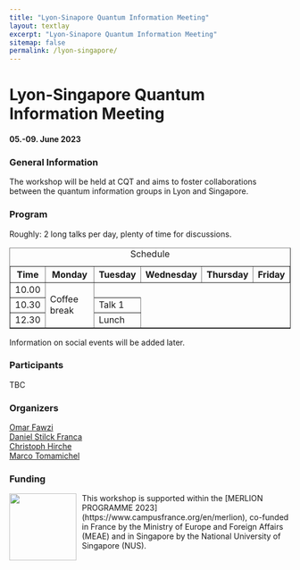 ```yaml
---
title: "Lyon-Sinapore Quantum Information Meeting"
layout: textlay
excerpt: "Lyon-Sinapore Quantum Information Meeting"
sitemap: false
permalink: /lyon-singapore/
---
```


# Lyon-Singapore Quantum Information Meeting
#### 05.-09. June 2023

### General Information
The workshop will be held at CQT and aims to foster collaborations between the quantum information groups in Lyon and Singapore. 

### Program 
Roughly: 2 long talks per day, plenty of time for discussions. 


<table  border=1>
  <caption>Schedule</caption>
  <tr>
	 <th>Time</th>
   	 <th>Monday</th>
   	 <th>Tuesday</th>
	 <th>Wednesday</th>
	 <th>Thursday</th>
	 <th>Friday</th>
  </tr>
  <tr>
    <td>10.00</td>
    <td rowspan="5">Coffee break</td>
  </tr>
  <tr>
    <td>10.30</td>
    <td>Talk 1</td>
  </tr>
  <tr>
    <td>12.30</td>
    <td rowspan="5">Lunch</td>
  </tr>
</table>


Information on social events will be added later. 

### Participants
TBC

### Organizers
[Omar Fawzi](https://perso.ens-lyon.fr/omar.fawzi/) <br />
[Daniel Stilck Franca](https://danielstilckfranca.eu) <br />
[Christoph Hirche](https://christophhirche.github.io/ChristophHirche/) <br />
[Marco Tomamichel](https://marcotom.info)

### Funding

<p style="margin-bottom:3cm;">
<img style="float: left;margin:0 10px 10px 0" src="{{ site.url }}{{ site.baseurl }}/images/Merlion.png"  width="120"> 
This workshop is supported within the [MERLION PROGRAMME 2023](https://www.campusfrance.org/en/merlion), co-funded in France by the Ministry of Europe and Foreign Affairs (MEAE) and in Singapore by the National University of Singapore (NUS). <br />
</p>






